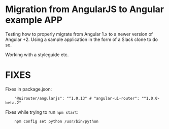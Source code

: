 # Migration from AngularJS to Angular example APP

Testing how to properly migrate from Angular 1.x to a newer version of Angular +2.
Using a sample application in the form of a Slack clone to do so. 

Working with a styleguide etc.

FIXES
=====

Fixes in package.json:
```
    "@uirouter/angularjs": "^1.0.13" # "angular-ui-router": "^1.0.0-beta.2"
```
Fixes while trying to run `npm start`:
```
    npm config set python /usr/bin/python
```

